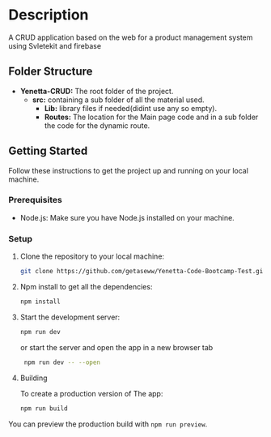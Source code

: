 # Description

A CRUD application based on the web for a product management  system using Svletekit and firebase

## Folder Structure
- **Yenetta-CRUD:** The root folder of the project.
  - **src:** containing a sub folder of all the material used.
    - **Lib:** library files if needed(didint use any so empty).
    - **Routes:** The location for the Main page code and in a sub folder the code for the dynamic route.
## Getting Started

Follow these instructions to get the project up and running on your local machine.
### Prerequisites

- Node.js: Make sure you have Node.js installed on your machine.
### Setup

1. Clone the repository to your local machine:

   ```sh
   git clone https://github.com/getaseww/Yenetta-Code-Bootcamp-Test.git
2. Npm install to get all the dependencies:
   ```sh
   npm install
3. Start the development server:
    ```bash
    npm run dev
    ```
   or start the server and open the app in a new browser tab
   ```bash
    npm run dev -- --open
    ```
4. Building

    To create a production version of The app:
    
    ```bash
    npm run build
    ```

You can preview the production build with `npm run preview`.
